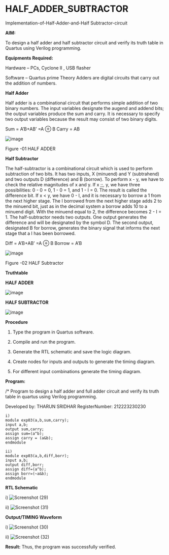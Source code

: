 # HALF_ADDER_SUBTRACTOR

Implementation-of-Half-Adder-and-Half Subtractor-circuit

**AIM:**

To design a half adder and half subtractor circuit and verify its truth table in Quartus using Verilog programming.

**Equipments Required:**

Hardware – PCs, Cyclone II , USB flasher 

Software – Quartus prime Theory Adders are digital circuits that carry out the addition of numbers.

**Half Adder**

Half adder is a combinational circuit that performs simple addition of two binary numbers. The input variables designate the augend and addend bits; the output variables produce the sum and carry. It is necessary to specify two output variables because the result may consist of two binary digits.

Sum = A’B+AB’ =A ⊕ B Carry = AB

![image](https://github.com/naavaneetha/HALF_ADDER_SUBTRACTOR/assets/154305477/bd4a0b2c-cdbc-4184-ab08-81578f121e1f)

Figure -01 HALF ADDER

**Half Subtractor**

The half-subtractor is a combinational circuit which is used to perform subtraction of two bits. It has two inputs, X (minuend) and Y (subtrahend) and two outputs D (difference) and B (borrow). To perform x - y, we have to check the relative magnitudes of x and y. If x ;;, y, we have three possibilities: 0 - 0 = 0, 1 - 0 = 1, and 1 - I = 0. The result is called the difference bit. If x < y, we have 0 - I, and it is necessary to borrow a 1 from the next higher stage. The I borrowed from the next higher stage adds 2 to the minuend bit, just as in the decimal system a borrow adds 10 to a minuend digit. With the minuend equal to 2, the difference becomes 2 - I = 1. The half-subtractor needs two outputs. One output generates the difference and will be designated by the symbol D. The second output, designated B for borrow, generates the binary signal that informs the next stage that a I has been borrowed. 

Diff = A’B+AB’ =A ⊕ B
Borrow = A’B

 ![image](https://github.com/naavaneetha/HALF_ADDER_SUBTRACTOR/assets/154305477/d76b099c-513f-4e7c-843a-e2fd028a531a)

Figure -02 HALF Subtractor

**Truthtable**

**HALF ADDER**

![image](https://github.com/user-attachments/assets/241a5888-c899-4a31-af02-a4aee8e44484)

**HALF SUBTRACTOR**

![image](https://github.com/user-attachments/assets/edb13281-d8bc-47b6-bf14-b9e6a5b32247)


**Procedure**

1.	Type the program in Quartus software.

2.	Compile and run the program.

3.	Generate the RTL schematic and save the logic diagram.

4.	Create nodes for inputs and outputs to generate the timing diagram.

5.	For different input combinations generate the timing diagram.


**Program:**

/* Program to design a half adder and full adder circuit and verify its truth table in quartus using Verilog programming.

Developed by: THARUN SRIDHAR
RegisterNumber: 212223230230

```
i)
module exp03(a,b,sum,carry);
input a,b;
output sum,carry;
assign sum=(a^b);
assign carry = (a&b);
endmodule 

ii)
module exp03(a,b,diff,borr);
input a,b;
output diff,borr;
assign diff=(a^b);
assign borr=(~a&b);
endmodule
```

**RTL Schematic**

i)
![Screenshot (29)](https://github.com/user-attachments/assets/48b8ee4c-5782-4337-893f-273e5a01a45d)


ii)
![Screenshot (31)](https://github.com/user-attachments/assets/d4a5b27e-9a6f-4dc1-8f27-623d1b0063eb)



**Output/TIMING Waveform**

i)
![Screenshot (30)](https://github.com/user-attachments/assets/3a5ae59e-0bf1-4a42-b06d-9bdcd620ff98)


ii)
![Screenshot (32)](https://github.com/user-attachments/assets/c73fa1b9-7ccb-47ae-af5a-ce6865596a89)


**Result:**
Thus, the program was successfully verified.
